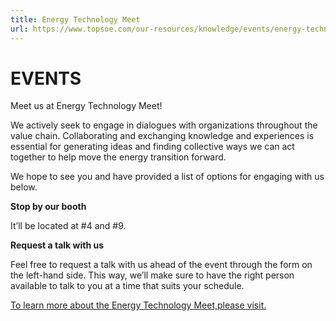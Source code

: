 ```yaml
---
title: Energy Technology Meet
url: https://www.topsoe.com/our-resources/knowledge/events/energy-technology-meet#form-bam
---
```


# EVENTS

Meet us at Energy Technology Meet!

We actively seek to engage in dialogues with organizations throughout the value chain. Collaborating and exchanging knowledge and experiences is essential for generating ideas and finding collective ways we can act together to help move the energy transition forward.

We hope to see you and have provided a list of options for engaging with us below.

**Stop by our booth**

It’ll be located at #4 and #9.

**Request a talk with us**

Feel free to request a talk with us ahead of the event through the form on the left-hand side. This way, we’ll make sure to have the right person available to talk to you at a time that suits your schedule.

[To learn more about the Energy Technology Meet,please visit.](https://cht.gov.in/energy-technology-meet)